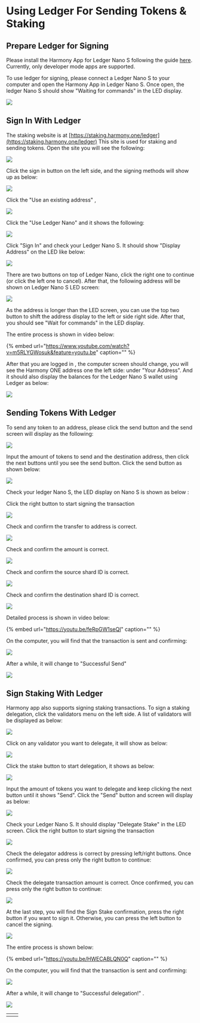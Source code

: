 # Using Ledger For Sending Tokens & Staking

## Prepare Ledger for Signing

Please install the Harmony App for Ledger Nano S following the guide [here](https://docs.harmony.one/home/api/math-wallet/ledger-nano-s/install-harmony-app-for-ledger-nano-s). Currently, only developer mode apps are supported.

To use ledger for signing, please connect a Ledger Nano S to your computer and open the Harmony App in Ledger Nano S. Once open, the ledger Nano S should show "Waiting for commands" in the LED display.

![](../../.gitbook/assets/11.png)

## Sign In With Ledger

The staking website is at [https://staking.harmony.one/ledger](https://staking.harmony.one/ledger) This site is used for staking and sending tokens. Open the site you will see the following:

![](../../.gitbook/assets/screen-shot-2019-12-13-at-12.13.03-pm.png)

Click the sign in button on the left side, and the signing methods will show up as below:

![](../../.gitbook/assets/screen-shot-2019-12-13-at-12.13.21-pm-2.png)

Click the "Use an existing address" ,

![](../../.gitbook/assets/screen-shot-2019-12-13-at-1.10.13-pm.png)

Click the "Use Ledger Nano" and it shows the following:

![](../../.gitbook/assets/screen-shot-2019-12-13-at-1.35.13-pm.png)

Click "Sign In" and check your Ledger Nano S. It should show "Display Address" on the LED like below:

![](https://blobscdn.gitbook.com/v0/b/gitbook-28427.appspot.com/o/assets%2F-LlYdMT-Wp5uYwcF_tMW%2F-Lp17W8qGssyWUeQC8Hm%2F-Lp1QqkoLZa7pg6QMFeO%2F1assets_-LlYdMT-Wp5uYwcF_tMW.jpg?alt=media&token=32fe24fd-f99c-48d3-84a6-48e1e3664fc6)

There are two buttons on top of Ledger Nano, click the right one to continue \(or click the left one to cancel\). After that, the following address will be shown on Ledger Nano S LED screen:‌

![](https://blobscdn.gitbook.com/v0/b/gitbook-28427.appspot.com/o/assets%2F-LlYdMT-Wp5uYwcF_tMW%2F-Lp17W8qGssyWUeQC8Hm%2F-Lp1QtQgDJ6cR36TkYqq%2F2.jpg?alt=media&token=3c767945-33b3-432f-a959-faaba7f3d010)

As the address is longer than the LED screen, you can use the top two button to shift the address display to the left or side right side. After that, you should see "Wait for commands" in the LED display.

The entire process is shown in video below:

{% embed url="https://www.youtube.com/watch?v=m5RLYGWosuk&feature=youtu.be" caption="" %}

After that you are logged in , the computer screen should change, you will see the Harmony ONE address one the left side: under "Your Address". And it should also display the balances for the Ledger Nano S wallet using Ledger as below:

![](../../.gitbook/assets/screen-shot-2019-12-13-at-1.37.48-pm.png)

## Sending Tokens With Ledger

To send any token to an address, please click the send button and the send screen will display as the following:

![](../../.gitbook/assets/screen-shot-2019-12-13-at-1.48.03-pm.png)

Input the amount of tokens to send and the destination address, then click the next buttons until you see the send button. Click the send button as shown below:

![](../../.gitbook/assets/screen-shot-2019-12-13-at-1.50.27-pm.png)

Check your ledger Nano S, the LED display on Nano S is shown as below :‌

Click the right button to start signing the transaction

![](https://blobscdn.gitbook.com/v0/b/gitbook-28427.appspot.com/o/assets%2F-LlYdMT-Wp5uYwcF_tMW%2F-Lp1RBqYpGIEBEHFW8oF%2F-Lp1fC7Z1fvYt5C5Rjal%2F1.jpg?alt=media&token=82958d36-4e76-4f8a-96b0-242b5facaea8)

Check and confirm the transfer to address is correct.

![](https://blobscdn.gitbook.com/v0/b/gitbook-28427.appspot.com/o/assets%2F-LlYdMT-Wp5uYwcF_tMW%2F-Lo6dy17b06JV4uSf0x9%2F-Lo6eqqLsb2bDwiMQ2rI%2F3.jpg?alt=media&token=bc38b856-e854-4c5d-97c9-a4e4b7dd3430)

Check and confirm the amount is correct.

![](https://blobscdn.gitbook.com/v0/b/gitbook-28427.appspot.com/o/assets%2F-LlYdMT-Wp5uYwcF_tMW%2F-Lo6dy17b06JV4uSf0x9%2F-Lo6esS-QaHgW53hL09S%2F4.jpg?alt=media&token=ee9e5941-3b23-4d23-8395-4313c7bf2986)

Check and confirm the source shard ID is correct.

![](https://blobscdn.gitbook.com/v0/b/gitbook-28427.appspot.com/o/assets%2F-LlYdMT-Wp5uYwcF_tMW%2F-Lo6dy17b06JV4uSf0x9%2F-Lo6ewoJRmrEgmFneCVn%2F5.jpg?alt=media&token=691a919a-c841-4d41-bfe9-a3d658ab2e9e)

Check and confirm the destination shard ID is correct.

![](https://blobscdn.gitbook.com/v0/b/gitbook-28427.appspot.com/o/assets%2F-LlYdMT-Wp5uYwcF_tMW%2F-Lo6dy17b06JV4uSf0x9%2F-Lo6eyZo-Z2Dia94jFx3%2F6.jpg?alt=media&token=1da33a34-7a21-4572-8b36-f93e90563a73)

Detailed process is shown in video below:

{% embed url="https://youtu.be/feRpGW1seQI" caption="" %}

On the computer, you will find that the transaction is sent and confirming:

![](../../.gitbook/assets/screen-shot-2019-12-13-at-1.52.32-pm.png)

After a while, it will change to "Successful Send"

![](../../.gitbook/assets/screen-shot-2019-12-13-at-1.53.30-pm.png)

## Sign Staking With Ledger

Harmony app also supports signing staking transactions. To sign a staking delegation, click the validators menu on the left side. A list of validators will be displayed as below:

![](../../.gitbook/assets/screen-shot-2019-12-13-at-2.04.49-pm.png)

Click on any validator you want to delegate, it will show as below:

![](../../.gitbook/assets/screen-shot-2019-12-13-at-2.05.19-pm.png)

Click the stake button to start delegation, it shows as below:

![](../../.gitbook/assets/screen-shot-2019-12-13-at-2.05.53-pm.png)

Input the amount of tokens you want to delegate and keep clicking the next button until it shows "Send". Click the "Send" button and screen will display as below:

![](../../.gitbook/assets/screen-shot-2019-12-13-at-2.07.00-pm.png)

Check your Ledger Nano S. It should display "Delegate Stake" in the LED screen. Click the right button to start signing the transaction

![](../../.gitbook/assets/img_4188.jpeg)

Check the delegator address is correct by pressing left/right buttons. Once confirmed, you can press only the right button to continue:

![](../../.gitbook/assets/img_4192.jpeg)

Check the delegate transaction amount is correct. Once confirmed, you can press only the right button to continue:

![](../../.gitbook/assets/img_4194.jpeg)

At the last step, you will find the Sign Stake confirmation, press the right button if you want to sign it. Otherwise, you can press the left button to cancel the signing.

![](../../.gitbook/assets/img_4196.jpeg)

The entire process is shown below:

{% embed url="https://youtu.be/HWECABLQN0Q" caption="" %}

On the computer, you will find that the transaction is sent and confirming:

![](../../.gitbook/assets/screen-shot-2019-12-13-at-2.09.50-pm.png)

After a while, it will change to "Successful delegation!" .

![](../../.gitbook/assets/screen-shot-2019-12-13-at-2.13.08-pm.png)

|  |  |
| :--- | :--- |
|  |  |

